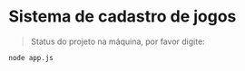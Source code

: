 # Sistema de cadastro de jogos #

>Status do projeto na máquina, por favor digite:


```
node app.js

```
